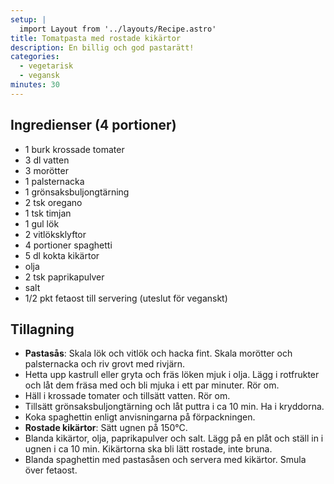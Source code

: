 ```yaml
---
setup: |
  import Layout from '../layouts/Recipe.astro'
title: Tomatpasta med rostade kikärtor
description: En billig och god pastarätt!
categories:
  - vegetarisk
  - vegansk
minutes: 30
---
```


## Ingredienser (4 portioner)

- 1 burk krossade tomater
- 3 dl vatten
- 3 morötter
- 1 palsternacka
- 1 grönsaksbuljongtärning
- 2 tsk oregano
- 1 tsk timjan
- 1 gul lök
- 2 vitlöksklyftor
- 4 portioner spaghetti
- 5 dl kokta kikärtor
- olja
- 2 tsk paprikapulver
- salt
- 1/2 pkt fetaost till servering (uteslut för veganskt)

## Tillagning

- **Pastasås**: Skala lök och vitlök och hacka fint. Skala morötter och palsternacka och riv grovt med rivjärn.
- Hetta upp kastrull eller gryta och fräs löken mjuk i olja. Lägg i rotfrukter och låt dem fräsa med och bli mjuka i ett par minuter. Rör om.
- Häll i krossade tomater och tillsätt vatten. Rör om.
- Tillsätt grönsaksbuljongtärning och låt puttra i ca 10 min. Ha i kryddorna.
- Koka spaghettin enligt anvisningarna på förpackningen.
- **Rostade kikärtor**: Sätt ugnen på 150°C.
- Blanda kikärtor, olja, paprikapulver och salt. Lägg på en plåt och ställ in i ugnen i ca 10 min. Kikärtorna ska bli lätt rostade, inte bruna.
- Blanda spaghettin med pastasåsen och servera med kikärtor. Smula över fetaost.

